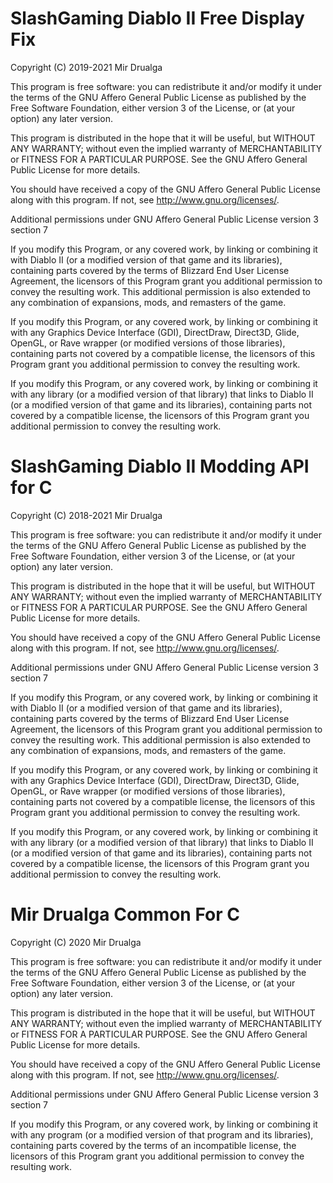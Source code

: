 # SlashGaming Diablo II Free Display Fix
Copyright (C) 2019-2021  Mir Drualga

This program is free software: you can redistribute it and/or modify
it under the terms of the GNU Affero General Public License as published
by the Free Software Foundation, either version 3 of the License, or
(at your option) any later version.

This program is distributed in the hope that it will be useful,
but WITHOUT ANY WARRANTY; without even the implied warranty of
MERCHANTABILITY or FITNESS FOR A PARTICULAR PURPOSE.  See the
GNU Affero General Public License for more details.

You should have received a copy of the GNU Affero General Public License
along with this program.  If not, see <http://www.gnu.org/licenses/>.

Additional permissions under GNU Affero General Public License version 3
section 7

If you modify this Program, or any covered work, by linking or combining
it with Diablo II (or a modified version of that game and its
libraries), containing parts covered by the terms of Blizzard End User
License Agreement, the licensors of this Program grant you additional
permission to convey the resulting work. This additional permission is
also extended to any combination of expansions, mods, and remasters of
the game.

If you modify this Program, or any covered work, by linking or combining
it with any Graphics Device Interface (GDI), DirectDraw, Direct3D,
Glide, OpenGL, or Rave wrapper (or modified versions of those
libraries), containing parts not covered by a compatible license, the
licensors of this Program grant you additional permission to convey the
resulting work.

If you modify this Program, or any covered work, by linking or combining
it with any library (or a modified version of that library) that links
to Diablo II (or a modified version of that game and its libraries),
containing parts not covered by a compatible license, the licensors of
this Program grant you additional permission to convey the resulting
work.

# SlashGaming Diablo II Modding API for C
Copyright (C) 2018-2021  Mir Drualga

This program is free software: you can redistribute it and/or modify
it under the terms of the GNU Affero General Public License as published
by the Free Software Foundation, either version 3 of the License, or
(at your option) any later version.

This program is distributed in the hope that it will be useful,
but WITHOUT ANY WARRANTY; without even the implied warranty of
MERCHANTABILITY or FITNESS FOR A PARTICULAR PURPOSE.  See the
GNU Affero General Public License for more details.

You should have received a copy of the GNU Affero General Public License
along with this program.  If not, see <http://www.gnu.org/licenses/>.

Additional permissions under GNU Affero General Public License version 3
section 7

If you modify this Program, or any covered work, by linking or combining
it with Diablo II (or a modified version of that game and its
libraries), containing parts covered by the terms of Blizzard End User
License Agreement, the licensors of this Program grant you additional
permission to convey the resulting work. This additional permission is
also extended to any combination of expansions, mods, and remasters of
the game.

If you modify this Program, or any covered work, by linking or combining
it with any Graphics Device Interface (GDI), DirectDraw, Direct3D,
Glide, OpenGL, or Rave wrapper (or modified versions of those
libraries), containing parts not covered by a compatible license, the
licensors of this Program grant you additional permission to convey the
resulting work.

If you modify this Program, or any covered work, by linking or combining
it with any library (or a modified version of that library) that links
to Diablo II (or a modified version of that game and its libraries),
containing parts not covered by a compatible license, the licensors of
this Program grant you additional permission to convey the resulting
work.

# Mir Drualga Common For C
Copyright (C) 2020  Mir Drualga

This program is free software: you can redistribute it and/or modify
it under the terms of the GNU Affero General Public License as published
by the Free Software Foundation, either version 3 of the License, or
(at your option) any later version.

This program is distributed in the hope that it will be useful,
but WITHOUT ANY WARRANTY; without even the implied warranty of
MERCHANTABILITY or FITNESS FOR A PARTICULAR PURPOSE.  See the
GNU Affero General Public License for more details.

You should have received a copy of the GNU Affero General Public License
along with this program.  If not, see <http://www.gnu.org/licenses/>.

Additional permissions under GNU Affero General Public License version 3
section 7

If you modify this Program, or any covered work, by linking or combining
it with any program (or a modified version of that program and its
libraries), containing parts covered by the terms of an incompatible
license, the licensors of this Program grant you additional permission
to convey the resulting work.
